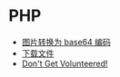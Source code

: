 # PHP

- [图片转换为 base64 编码](php/image2base64.php)
- [下载文件](php/download.php)
- [Don't Get Volunteered!](php/dont_get_volunteered.php)
